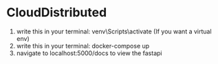# CloudDistributed

1. write this in your terminal: venv\Scripts\activate (If you want a virtual env)
2. write this in your terminal: docker-compose up
3. navigate to localhost:5000/docs to view the fastapi
